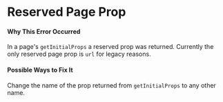# Reserved Page Prop

#### Why This Error Occurred

In a page's `getInitialProps` a reserved prop was returned. Currently the only reserved page prop is `url` for legacy reasons.

#### Possible Ways to Fix It

Change the name of the prop returned from `getInitialProps` to any other name.
